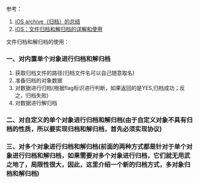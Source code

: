 参考：
1. [iOS archive（归档）的总结](https://www.cnblogs.com/ios8/p/ios-archive.html)
2. [iOS：文件归档和解归档的详解和使用](https://www.cnblogs.com/XYQ-208910/p/4823096.html)



文件归档和解归档的使用：

### 一、对内置单个对象进行归档和解归档

1. 获取归档文件的路径(归档文件名可以自己随意取名)
2. 准备归档的对象数据　
3. 对数据进行归档(根据flag标识进行判断，如果返回的是YES,归档成功；反之，归档失败)
4. 对数据进行解归档

### 二、对自定义的单个对象进行归档和解归档(由于自定义对象不具有归档的性质，所以要实现归档和解归档，首先必须实现<NSCoding>协议)

### 三、对多个对象进行归档和解归档(前面的两种方式都是针对于单个对象进行归档和解归档，如果需要对多个对象进行归档，它们就无用武之地了，局限性很大，因此，这里介绍一个新的归档方式，多对象归档和解归档)